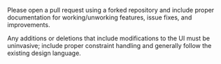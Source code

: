 Please open a pull request using a forked repository and include proper documentation for working/unworking features, issue fixes, and improvements.

Any additions or deletions that include modifications to the UI must be uninvasive; include proper constraint handling and generally follow the existing design language.
